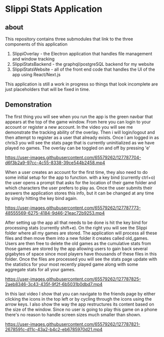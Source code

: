 # Slippi Stats Application
## about
This repository contains three submodules that link to the three components of this application

1. SlippiOverlay - the Electron application that handles file management and window tracking
2. SlippiStatsBackend - the graphql/postgreSQL backend for my website
3. SlippiStatsWebsite - all of the front end code that handles the UI of the app using React/Next.js

This application is still a work in progress so things that look incomplete are just placeholders that will be fixed in time.

## Demonstration

The first thing you will see when you run the app is the green navbar that appears at the top of the game window. From here you can login to your account or register a new account. In the video you will see me demonstrate the tracking ability of the overlay. Then i will login/logout and then attempt to register as a user that already exists. Once I am logged in as chris3 you will see the stats page that is currently uninitialized as we have played no games. The overlay can be toggled on and off by pressing 'e'

https://user-images.githubusercontent.com/65579262/127787704-d6f3b2a9-97cc-4c55-8338-39ce544b2458.mp4

When a user creates an account for the first time, they also need to do some initial setup for the app to function. with a key bind (currently ctrl+o) the user opens a prompt that asks for the location of their game folder and which characters the user prefers to play as. Once the user submits their answers the application stores this info, but it can be changed at any time by simply hitting the key bind again. 


https://user-images.githubusercontent.com/65579262/127787773-48555569-6275-4184-9d46-21eac72b9253.mp4

After setting up the app all that needs to be done is hit the key bind for processing stats (currently shift+e). On the right you will see the Slippi folder where all my games are stored. The application will process all these files and then move them into a new folder it creates called old_games. Users are then free to delete the old games as the cumulative stats from those games are stored by the app allowing users to gain back several gigabytes of space since most players have thousands of these files in this folder. Once the files are processed you will see the stats page update with the statistics for your most recently played game along with some aggregate stats for all your games.

https://user-images.githubusercontent.com/65579262/127787825-2aeb8346-3c43-435f-9f2f-6b5031b0dbd7.mp4


In this last video I show that you can navigate to the friends page by either clicking the icons in the top left or by cycling through the icons using the arrow keys. I also show the way the app restructures its content based on the size of the window. Since no user is going to play this game on a phone there's no reason to handle screen sizes much smaller than shown.

https://user-images.githubusercontent.com/65579262/127787821-2678591c-d11c-43a2-b4c2-eb6785970d21.mp4






